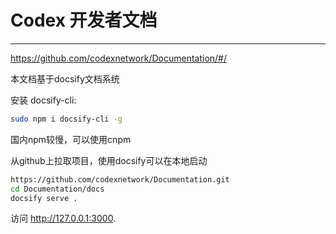 # Codex 开发者文档

---------------------------------------

https://github.com/codexnetwork/Documentation/#/

本文档基于docsify文档系统

安装 docsify-cli:

```bash
sudo npm i docsify-cli -g
```

国内npm较慢，可以使用cnpm

从github上拉取项目，使用docsify可以在本地启动

```bash
https://github.com/codexnetwork/Documentation.git
cd Documentation/docs
docsify serve .
```

访问 http://127.0.0.1:3000.